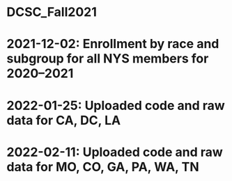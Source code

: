 # DCSC_Fall2021
# 2021-12-02: Enrollment by race and subgroup for all NYS members for 2020–2021
# 2022-01-25: Uploaded code and raw data for CA, DC, LA
# 2022-02-11: Uploaded code and raw data for MO, CO, GA, PA, WA, TN
